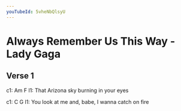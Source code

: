 ```yaml
---
youTubeId: 5vheNbQlsyU
---
```


# Always Remember Us This Way - Lady Gaga

## Verse 1
c1:              Am                  F
l1: That Arizona sky burning in your eyes

c1:     C                                      G
l1: You look at me and, babe, I wanna catch on fire
